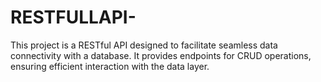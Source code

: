 # RESTFULLAPI-
This project is a RESTful API designed to facilitate seamless data connectivity with a database. It provides endpoints for CRUD operations, ensuring efficient interaction with the data layer.
